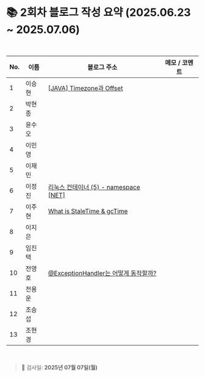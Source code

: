 # 📚 2회차 블로그 작성 요약 (2025.06.23 ~ 2025.07.06)

<br>

| No. | 이름   | 블로그 주소                                           | 메모 / 코멘트 |
|-----|--------|--------------------------------------------------------|----------------|
| 1   | 이승현 | [[JAVA] Timezone과 Offset](https://ssddo-story.tistory.com/65)   |                |
| 2   | 박현종 |                                                        |                |
| 3   | 윤수오 |                                                        |                |
| 4   | 이민영 |                                                        |                |
| 5   | 이재민 |                                                        |                |
| 6   | 이정진 |  [리눅스 컨테이너 (5) - namespace [NET]](https://freshdev.tistory.com/55)   |                |
| 7   | 이주현 |  [What is StaleTime & gcTime](https://jujus.gitbook.io/jutrongs-docs/my-storage/library/tanstack-query/what-is-staletime-and-gctime)                                                      |                |
| 8   | 이지은 |                                                        |                |
| 9   | 임진택 |                                                        |                |
| 10  | 전영호 |  [@ExceptionHandler는 어떻게 동작할까?](https://aplbly.tistory.com/29)                                                      |                |
| 11  | 전용운 |                                                        |                |
| 12  | 조승섭 |                                                        |                |
| 13  | 조현경 |                                                        |                |

<br>

> 📌 검사일: **2025년 07월 07일(월)**
